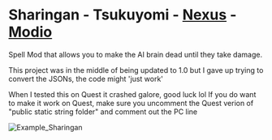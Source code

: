 # Sharingan - Tsukuyomi - [Nexus](https://www.nexusmods.com/bladeandsorcery/mods/9640?tab=description) - [Modio](https://mod.io/g/blade-and-sorcery/m/sharingan-tsukuyomi) 
Spell Mod that allows you to make the AI brain dead until they take damage.

This project was in the middle of being updated to 1.0 but I gave up trying to convert the JSONs, the code might 'just work'

When I tested this on Quest it crashed galore, good luck lol
If you do want to make it work on Quest, make sure you uncomment the Quest verion of "public static string folder" and comment out the PC line

![Example_Sharingan](https://staticdelivery.nexusmods.com/mods/2673/images/9640/9640-1708793290-1889512207.png)
